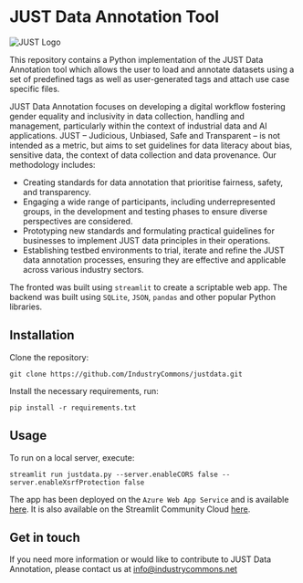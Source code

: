 # JUST Data Annotation Tool

![JUST Logo](images/logo.png "JUST Logo")

This repository contains a Python implementation of the JUST Data Annotation tool which allows the user to load and annotate datasets using a set of predefined tags as well as user-generated tags and attach use case specific files.

JUST Data Annotation focuses on developing a digital workflow fostering gender equality and inclusivity in data collection, handling and management, particularly within the context of industrial data and AI applications. JUST – Judicious, Unbiased, Safe and Transparent – is not intended as a metric, but aims to set guidelines for data literacy about bias, sensitive data, the context of data collection and data provenance. Our methodology includes:
* Creating standards for data annotation that prioritise fairness, safety, and transparency.
* Engaging a wide range of participants, including underrepresented groups, in the development and testing phases to ensure diverse perspectives are considered.
* Prototyping new standards and formulating practical guidelines for businesses to implement JUST data principles in their operations.
* Establishing testbed environments to trial, iterate and refine the JUST data annotation processes, ensuring they are effective and applicable across various industry sectors.

The fronted was built using ```streamlit``` to create a scriptable web app. The backend was built using ```SQLite```, ```JSON```, ```pandas``` and other popular Python libraries.

## Installation
Clone the repository:

```git clone https://github.com/IndustryCommons/justdata.git```

Install the necessary requirements, run:  

```pip install -r requirements.txt```

## Usage
To run on a local server, execute:  

```streamlit run justdata.py --server.enableCORS false --server.enableXsrfProtection false```

The app has been deployed on the ```Azure Web App Service``` and is available [here](https://justdataanno.azurewebsites.net/). It is also available on the Streamlit Community Cloud [here](https://justdataanno.streamlit.app/).

## Get in touch
If you need more information or would like to contribute to JUST Data Annotation, please contact us at info@industrycommons.net
